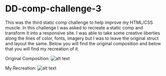 # DD-comp-challenge-3
This was the third static comp challenge to help improve my HTML/CSS muscle. In this challenge I was asked to recreate a static comp and transform it into a responsive site. I was able to take some creative liberties along the lines of color, fonts, imagery but I was to leave the original struct and layout the same. Below you will find the original composition and below that you will find my recreation of it.

Original Composition:
![alt text](http://frontend.turing.io/assets/images/static-comp-challenge-3.jpg "Original Composition")

My Recreation:
![alt text](https://i.imgur.com/O9XE4Z4.png "My recreation")
